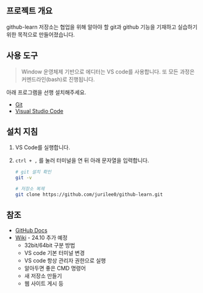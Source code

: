 ## 프로젝트 개요
github-learn 저장소는 협업을 위해 알아야 할 git과 github 기능을 기재하고 
실습하기 위한 목적으로 만들어졌습니다.

## 사용 도구
> Window 운영체제 기반으로 에디터는 VS code를 사용합니다. 또 모든 과정은 커멘드라인(bash)로 진행됩니다. 

아래 프로그램을 선행 설치해주세요.

- [Git](https://git-scm.com/) 
- [Visual Studio Code](https://code.visualstudio.com/)

## 설치 지침
1. VS Code를 실행합니다.
2. `ctrl + ,` 를 눌러 터미널을 연 뒤 아래 문자열을 입력합니다.
    
    ```bash
    # git 설치 확인
    git -v

    # 저장소 복제
    git clone https://github.com/jurilee0/github-learn.git
    ```


## 참조
- [GitHub Docs](https://docs.github.com/ko)
- [Wiki]() - 24.10 추가 예정
    - 32bit/64bit 구분 방법
    - VS code 기본 터미널 변경
    - VS code 항상 관리자 권한으로 실행
    - 알아두면 좋은 CMD 명령어
    - 새 저장소 만들기
    - 웹 사이트 게시 등
